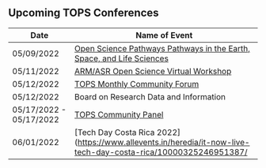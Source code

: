 ## Upcoming TOPS Conferences
| Date                    | Name of Event                                                                                                            |
|-------------------------|--------------------------------------------------------------------------------------------------------------------------|
| 05/09/2022              | [Open Science Pathways Pathways in the Earth, Space, and Life Sciences](https://www.scilifelab.se/event/agu-scilifelab/) |
| 05/11/2022              | [ARM/ASR Open Science Virtual Workshop](https://www.arm.gov/news/events/post/76365/)                                     |
| 05/12/2022              | [TOPS Monthly Community Forum](https://go.nasa.gov/36aVsmH/)                                                             |
| 05/12/2022              | Board on Research Data and Information                                                                                   |
| 05/17/2022 - 05/17/2022 | [TOPS Community Panel](https://go.nasa.gov/3kCFC1i/)                                                                     |
| 06/01/2022              | [Tech Day Costa Rica 2022](https://www.allevents.in/heredia/it-now-live-tech-day-costa-rica/10000325246951387/           |
